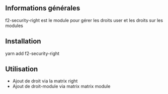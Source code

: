 ## Informations générales

f2-security-right est le module pour gérer les droits user et les droits sur les modules 

## Installation
yarn add f2-security-right


## Utilisation
- Ajout de droit via la matrix right
- Ajout de droit-module via matrix matrix module
